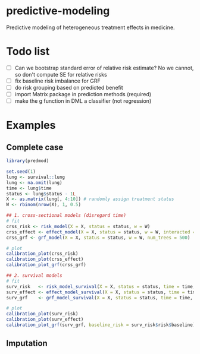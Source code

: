 # predictive-modeling
Predictive modeling of heterogeneous treatment effects in medicine.

# Todo list
- [ ] Can we bootstrap standard error of relative risk estimate? No we cannot, so don't compute SE for relative risks 
- [ ] fix baseline risk imbalance for GRF
- [ ] do risk grouping based on predicted benefit
- [ ] import Matrix package in prediction methods (required)
- [ ] make the g function in DML a classifier (not regression)

# Examples
## Complete case

```R
library(predmod)

set.seed(1)
lung <- survival::lung
lung <- na.omit(lung)
time <- lung$time
status <- lung$status - 1L
X <- as.matrix(lung[, 4:10]) # randomly assign treatment status
W <- rbinom(nrow(X), 1, 0.5)

## 1. cross-sectional models (disregard time)
# fit
crss_risk <- risk_model(X = X, status = status, w = W)
crss_effect <- effect_model(X = X, status = status, w = W, interacted = c("sex", "age"))
crss_grf <- grf_model(X = X, status = status, w = W, num_trees = 500)

# plot
calibration_plot(crss_risk)
calibration_plot(crss_effect)
calibration_plot_grf(crss_grf)

## 2. survival models
# fit
surv_risk   <- risk_model_survival(X = X, status = status, time = time, w = W)
surv_effect <- effect_model_survival(X = X, status = status, time = time, w = W, interacted = c("age", "sex"))
surv_grf    <- grf_model_survival(X = X, status = status, time = time, w = W, num_trees = 500)

# plot
calibration_plot(surv_risk)
calibration_plot(surv_effect)
calibration_plot_grf(surv_grf, baseline_risk = surv_risk$risk$baseline)

```

## Imputation 
